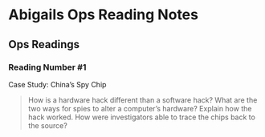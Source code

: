 # Abigails Ops Reading Notes

## Ops Readings

### Reading Number #1

Case Study: China’s Spy Chip

> How is a hardware hack different than a software hack?
What are the two ways for spies to alter a computer’s hardware?
Explain how the hack worked.
How were investigators able to trace the chips back to the source?
